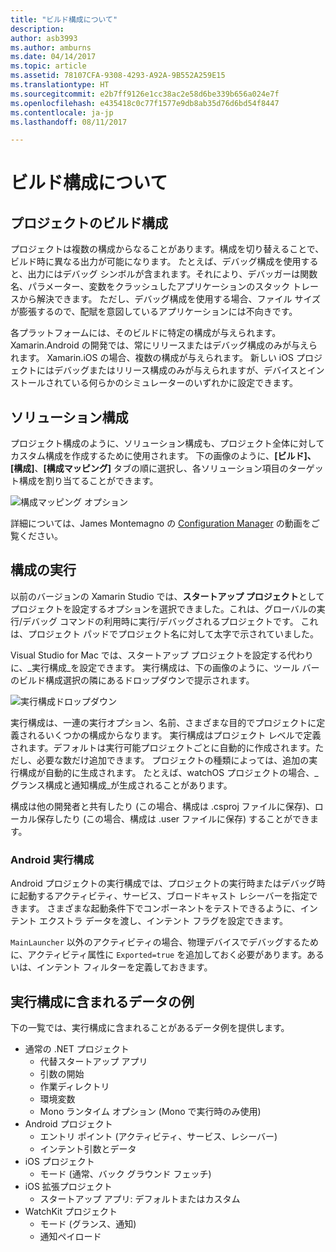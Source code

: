```yaml
---
title: "ビルド構成について"
description: 
author: asb3993
ms.author: amburns
ms.date: 04/14/2017
ms.topic: article
ms.assetid: 78107CFA-9308-4293-A92A-9B552A259E15
ms.translationtype: HT
ms.sourcegitcommit: e2b7ff9126e1cc38ac2e58d6be339b656a024e7f
ms.openlocfilehash: e435418c0c77f1577e9db8ab35d76d6bd54f8447
ms.contentlocale: ja-jp
ms.lasthandoff: 08/11/2017

---
```


# <a name="understanding-build-configurations"></a>ビルド構成について

## <a name="project-build-configurations"></a>プロジェクトのビルド構成 

プロジェクトは複数の構成からなることがあります。構成を切り替えることで、ビルド時に異なる出力が可能になります。 たとえば、デバッグ構成を使用すると、出力にはデバッグ シンボルが含まれます。それにより、デバッガーは関数名、パラメーター、変数をクラッシュしたアプリケーションのスタック トレースから解決できます。 ただし、デバッグ構成を使用する場合、ファイル サイズが膨張するので、配賦を意図しているアプリケーションには不向きです。

各プラットフォームには、そのビルドに特定の構成が与えられます。 Xamarin.Android の開発では、常にリリースまたはデバッグ構成のみが与えられます。 Xamarin.iOS の場合、複数の構成が与えられます。 新しい iOS プロジェクトにはデバッグまたはリリース構成のみが与えられますが、デバイスとインストールされている何らかのシミュレーターのいずれかに設定できます。

## <a name="solution-configurations"></a>ソリューション構成

プロジェクト構成のように、ソリューション構成も、プロジェクト全体に対してカスタム構成を作成するために使用されます。 下の画像のように、**[ビルド]、[構成]**、**[構成マッピング]** タブの順に選択し、各ソリューション項目のターゲット構成を割り当てることができます。


 ![構成マッピング オプション](media/projects-and-solutions-image3.png)

詳細については、James Montemagno の [Configuration Manager](https://www.youtube.com/watch?v=tjSdkqYh5Vg) の動画をご覧ください。

## <a name="run-configuration"></a>構成の実行

以前のバージョンの Xamarin Studio では、**スタートアップ プロジェクト**としてプロジェクトを設定するオプションを選択できました。これは、グローバルの実行/デバッグ コマンドの利用時に実行/デバッグされるプロジェクトです。 これは、プロジェクト パッドでプロジェクト名に対して太字で示されていました。

Visual Studio for Mac では、スタートアップ プロジェクトを設定する代わりに、_実行構成_を設定できます。 実行構成は、下の画像のように、ツール バーのビルド構成選択の隣にあるドロップダウンで提示されます。

 ![実行構成ドロップダウン](media/projects-and-solutions-image8.png)

実行構成は、一連の実行オプション、名前、さまざまな目的でプロジェクトに定義されるいくつかの構成からなります。 実行構成はプロジェクト レベルで定義されます。デフォルトは実行可能プロジェクトごとに自動的に作成されます。ただし、必要な数だけ追加できます。 プロジェクトの種類によっては、追加の実行構成が自動的に生成されます。 たとえば、watchOS プロジェクトの場合、_グランス構成と通知構成_が生成されることがあります。 
 
構成は他の開発者と共有したり (この場合、構成は .csproj ファイルに保存)、ローカル保存したり (この場合、構成は .user ファイルに保存) することができます。

### <a name="android-run-configurations"></a>Android 実行構成
 
Android プロジェクトの実行構成では、プロジェクトの実行時またはデバッグ時に起動するアクティビティ、サービス、ブロードキャスト レシーバーを指定できます。 さまざまな起動条件下でコンポーネントをテストできるように、インテント エクストラ データを渡し、インテント フラグを設定できます。

`MainLauncher` 以外のアクティビティの場合、物理デバイスでデバッグするために、アクティビティ属性に `Exported=true` を追加しておく必要があります。あるいは、インテント フィルターを定義しておきます。

## <a name="examples-of-data-that-might-be-included-in-run-configurations"></a>実行構成に含まれるデータの例

下の一覧では、実行構成に含まれることがあるデータ例を提供します。

* 通常の .NET プロジェクト
    * 代替スタートアップ アプリ
    * 引数の開始
    * 作業ディレクトリ
    * 環境変数
    * Mono ランタイム オプション (Mono で実行時のみ使用)
* Android プロジェクト
    * エントリ ポイント (アクティビティ、サービス、レシーバー)
    * インテント引数とデータ
* iOS プロジェクト
    * モード (通常、バック グラウンド フェッチ)
* iOS 拡張プロジェクト
    * スタートアップ アプリ: デフォルトまたはカスタム
* WatchKit プロジェクト
    * モード (グランス、通知)
    * 通知ペイロード

